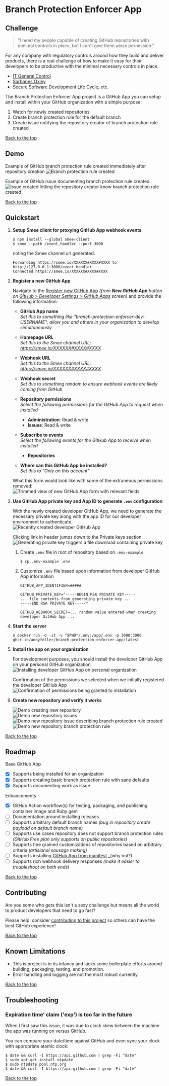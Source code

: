 # Branch Protection Enforcer App

## Challenge

> "I need my people capable of creating GitHub repositories with minimal controls in place, but I can't give them `admin` permission."

For any company with regulatory controls around how they build and deliver products, there is a real challenge of how to make it easy for their developers to be productive with the minimal necessary controls in place.

* [IT General Control](https://en.wikipedia.org/wiki/ITGC)
* [Sarbanes Oxley](https://en.wikipedia.org/wiki/Sarbanes%E2%80%93Oxley_Act#Sarbanes%E2%80%93Oxley_Section_404:_Assessment_of_internal_control)
* [Secure Software Development Life Cycle](https://en.wikipedia.org/wiki/Software_development_security), etc.

The Branch Protection Enforcer App project is a GitHub App you can setup and install within your GitHub organization with a simple purpose:

1. Watch for newly created repositories
1. Create branch protection rule for the default branch
1. Create issue notifying the repository creator of branch protection rule created

[Back to the top](#branch-protection-enforcer-app)

## Demo

Example of GitHub branch protection rule created immediately after repository creation
![Branch protection rule created](docs/demo_new_repo_branch_protection.png)

Example of GitHub issue documenting branch protection rule created
![Issue created letting the repository creator know branch protection rule created](docs/demo_new_repo_issue.png)

[Back to the top](#branch-protection-enforcer-app)

## Quickstart

1. **Setup Smee client for proxying GitHub App webhook events**

   ```shell
   $ npm install --global smee-client
   $ smee --path /event_handler --port 3000
   ```

   noting the Smee channel url generated:

   ```
   Forwarding https://smee.io/XXXXXX#XXXX#XXXX to http://127.0.0.1:3000/event_handler
   Connected https://smee.io/XXXXXX#XXXX#XXXX
   ```

1. **Register a new GitHub App**

   Navigate to the [Register new GitHub App](https://github.com/settings/apps/new)  _(from **New GitHub App** button on [GitHub > Developer Settings > GitHub Apps](https://github.com/settings/apps) screen)_ and provide the following information:

   * **GitHub App name**<br />
     _Set this to something like "branch-protection-enforcer-dev-USERNAME"; allow you and others in your organization to develop simultaneously_

   * **Homepage URL**<br />
     _Set this to the Smee channel URL; https://smee.io/XXXXXX#XXXX#XXXX_

   * **Webhook URL**<br />
     _Set this to the Smee channel URL; https://smee.io/XXXXXX#XXXX#XXXX_

   * **Webhook secret**<br />
     _Set this to something random to ensure webhook events are likely coming from GitHub_

   * **Repository permissions**<br />
     _Select the following permissions for the GitHub App to request when installed_

     * **Administration**: Read & write
     * **Issues**: Read & write

   * **Subscribe to events**<br />
     _Select the following events for the GitHub App to receive when installed_

     * **Repositories**

   * **Where can this GitHub App be installed?**<br />
     _Set this to "Only on this account"_

   What this form would look like with some of the extraneous permissions removed:<br />
   ![Trimmed view of new GitHub App form with relevant fields](docs/contributing/developer_github_new_app_settings.png)

1. **Use GitHub App private key and App ID to generate `.env` configuration**

   With the newly created developer GitHub App, we need to generate the necessary private key along with the app ID for our developer environment to authenticate.<br />
   ![Recently created developer GitHub App](docs/contributing/developer_github_new_app_ready.png)

   Clicking link in header jumps down to the Private keys section<br />
   ![Generating private key triggers a file download containing private key](docs/contributing/developer_github_new_app_key.png)

   1. Create `.env` file in root of repository based on `.env-example`

      ```shell
      $ cp .env-example .env
      ```

   1. Customize `.env` file based upon information from developer GitHub App information

      ```
      GITHUB_APP_IDENTIFIER=#####

      GITHUB_PRIVATE_KEY="-----BEGIN RSA PRIVATE KEY-----
      ... file contents from generating private key ...
      -----END RSA PRIVATE KEY-----"

      GITHUB_WEBHOOK_SECRET=... random value entered when creating developer GitHub App ...
      ```

1. **Start the server**

   ```shell
   $ docker run -d -it -v "$PWD"/.env:/app/.env -p 3000:3000 ghcr.io/andyfeller/branch-protection-enforcer-app:latest
   ```

1. **Install the app on your organization**

   For development purposes, you should install the developer GitHub App on your personal GitHub organization
   ![Installing developer GitHub App on personal organization](docs/contributing/developer_github_app_install.png)

   Confirmation of the permissions we selected when we initially registered the developer GitHub App
   ![Confirmation of permissions being granted to installation](docs/contributing/developer_github_app_install_confirm.png)

1. **Create new repository and verify it works**

   ![Demo creating new repository](docs/demo_new_repo.png)<br />
   ![Demo new repository issues](docs/demo_new_repo_issues.png)<br />
   ![Demo new repository issue describing branch protection rule created](docs/demo_new_repo_issue.png)<br />
   ![Demo new repository branch protection rule](docs/demo_new_repo_branch_protection.png)

[Back to the top](#branch-protection-enforcer-app)

## Roadmap

Base GitHub App
- [x] Supports being installed for an organization
- [x] Supports creating basic branch protection rule with sane defaults
- [x] Supports documenting work as issue

Enhancements
- [x] GitHub Action workflow(s) for testing, packaging, and publishing container image and Ruby gem
- [ ] Documentation around installing releases
- [ ] Supports arbitrary default branch names  _(bug in repository create payload on default branch name)_
- [ ] Supports use cases repository does not support branch protection rules  _(GitHub Free plan only supports on public repositories)_
- [ ] Supports fine grained customizations of repositories based on arbitrary criteria  _(artisianal sausage making)_
- [ ] Supports installing [GitHub App from manifest](https://docs.github.com/en/developers/apps/building-github-apps/creating-a-github-app-from-a-manifest)  _(why not?)
- [ ] Supports rich webhook delivery responses  _(make it easier to troubleshoot on both ends)_

[Back to the top](#branch-protection-enforcer-app)

## Contributing

Are you some who gets this isn't a sexy challenge but means all the world to product developers that need to go fast?

Please help: consider [contributing to this project](CONTRIBUTING.md) so others can have the best GitHub experience!

[Back to the top](#branch-protection-enforcer-app)

## Known Limitations

* This is project is in its infancy and lacks some boilerplate efforts around building, packaging, testing, and promotion.
* Error handling and logging are not the most robust currently

[Back to the top](#branch-protection-enforcer-app)

## Troubleshooting

### Expiration time' claim ('exp') is too far in the future

When I first saw this issue, it was due to clock skew between the machine the app was running on versus GitHub.

You can compare your date/time against GitHub and even sync your clock with appropriate atomic clock:

```shell
$ date && curl -I https://api.github.com | grep -Fi "date"
$ sudo apt-get install ntpdate
$ sudo ntpdate pool.ntp.org
$ date && curl -I https://api.github.com | grep -Fi "date"
```

[Back to the top](#branch-protection-enforcer-app)
